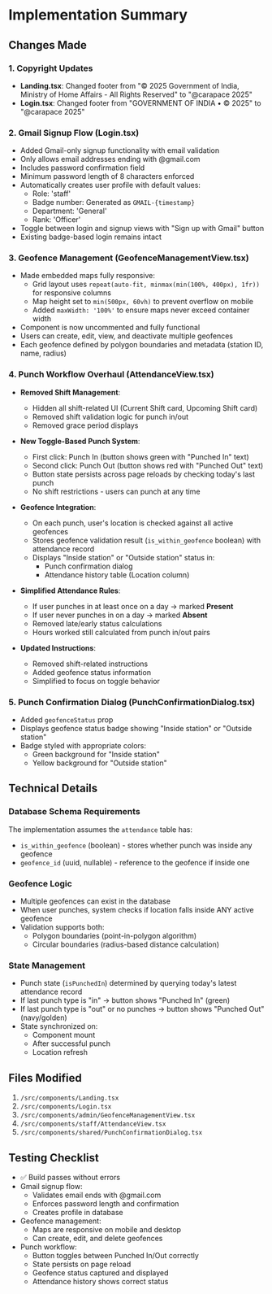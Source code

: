 # Implementation Summary

## Changes Made

### 1. Copyright Updates
- **Landing.tsx**: Changed footer from "© 2025 Government of India, Ministry of Home Affairs - All Rights Reserved" to "@carapace 2025"
- **Login.tsx**: Changed footer from "GOVERNMENT OF INDIA • © 2025" to "@carapace 2025"

### 2. Gmail Signup Flow (Login.tsx)
- Added Gmail-only signup functionality with email validation
- Only allows email addresses ending with @gmail.com
- Includes password confirmation field
- Minimum password length of 8 characters enforced
- Automatically creates user profile with default values:
  - Role: 'staff'
  - Badge number: Generated as `GMAIL-{timestamp}`
  - Department: 'General'
  - Rank: 'Officer'
- Toggle between login and signup views with "Sign up with Gmail" button
- Existing badge-based login remains intact

### 3. Geofence Management (GeofenceManagementView.tsx)
- Made embedded maps fully responsive:
  - Grid layout uses `repeat(auto-fit, minmax(min(100%, 400px), 1fr))` for responsive columns
  - Map height set to `min(500px, 60vh)` to prevent overflow on mobile
  - Added `maxWidth: '100%'` to ensure maps never exceed container width
- Component is now uncommented and fully functional
- Users can create, edit, view, and deactivate multiple geofences
- Each geofence defined by polygon boundaries and metadata (station ID, name, radius)

### 4. Punch Workflow Overhaul (AttendanceView.tsx)
- **Removed Shift Management**:
  - Hidden all shift-related UI (Current Shift card, Upcoming Shift card)
  - Removed shift validation logic for punch in/out
  - Removed grace period displays

- **New Toggle-Based Punch System**:
  - First click: Punch In (button shows green with "Punched In" text)
  - Second click: Punch Out (button shows red with "Punched Out" text)
  - Button state persists across page reloads by checking today's last punch
  - No shift restrictions - users can punch at any time

- **Geofence Integration**:
  - On each punch, user's location is checked against all active geofences
  - Stores geofence validation result (`is_within_geofence` boolean) with attendance record
  - Displays "Inside station" or "Outside station" status in:
    - Punch confirmation dialog
    - Attendance history table (Location column)

- **Simplified Attendance Rules**:
  - If user punches in at least once on a day → marked **Present**
  - If user never punches in on a day → marked **Absent**
  - Removed late/early status calculations
  - Hours worked still calculated from punch in/out pairs

- **Updated Instructions**:
  - Removed shift-related instructions
  - Added geofence status information
  - Simplified to focus on toggle behavior

### 5. Punch Confirmation Dialog (PunchConfirmationDialog.tsx)
- Added `geofenceStatus` prop
- Displays geofence status badge showing "Inside station" or "Outside station"
- Badge styled with appropriate colors:
  - Green background for "Inside station"
  - Yellow background for "Outside station"

## Technical Details

### Database Schema Requirements
The implementation assumes the `attendance` table has:
- `is_within_geofence` (boolean) - stores whether punch was inside any geofence
- `geofence_id` (uuid, nullable) - reference to the geofence if inside one

### Geofence Logic
- Multiple geofences can exist in the database
- When user punches, system checks if location falls inside ANY active geofence
- Validation supports both:
  - Polygon boundaries (point-in-polygon algorithm)
  - Circular boundaries (radius-based distance calculation)

### State Management
- Punch state (`isPunchedIn`) determined by querying today's latest attendance record
- If last punch type is "in" → button shows "Punched In" (green)
- If last punch type is "out" or no punches → button shows "Punched Out" (navy/golden)
- State synchronized on:
  - Component mount
  - After successful punch
  - Location refresh

## Files Modified
1. `/src/components/Landing.tsx`
2. `/src/components/Login.tsx`
3. `/src/components/admin/GeofenceManagementView.tsx`
4. `/src/components/staff/AttendanceView.tsx`
5. `/src/components/shared/PunchConfirmationDialog.tsx`

## Testing Checklist
- ✅ Build passes without errors
- Gmail signup flow:
  - Validates email ends with @gmail.com
  - Enforces password length and confirmation
  - Creates profile in database
- Geofence management:
  - Maps are responsive on mobile and desktop
  - Can create, edit, and delete geofences
- Punch workflow:
  - Button toggles between Punched In/Out correctly
  - State persists on page reload
  - Geofence status captured and displayed
  - Attendance history shows correct status

